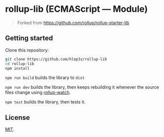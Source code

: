# rollup-lib (ECMAScript — Module)
> Forked from https://github.com/rollup/rollup-starter-lib

## Getting started

Clone this repository:

```bash
git clone https://github.com/hlop3z/rollup-lib
cd rollup-lib
npm install
```

`npm run build` builds the library to `dist`

`npm run dev` builds the library, then keeps rebuilding it whenever the source files change using [rollup-watch](https://github.com/rollup/rollup-watch).

`npm test` builds the library, then tests it.



## License

[MIT](LICENSE).
